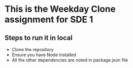 # This is the Weekday Clone assignment for SDE 1

## Steps to run it in local
* Clone the repository
* Ensure you have Node installed
* All the other dependencies are noted in package.json file
